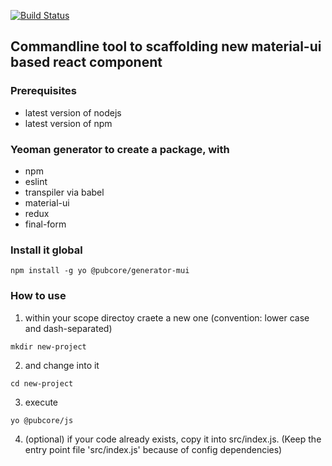 [![Build Status](https://travis-ci.org/pubcore/generator-mui.svg?branch=master)](https://travis-ci.org/pubcore/generator-mui)

## Commandline tool to scaffolding new material-ui based react component

### Prerequisites
* latest version of nodejs
* latest version of npm

### Yeoman generator to create a package, with
* npm
* eslint
* transpiler via babel
* material-ui
* redux
* final-form

### Install it global
```
npm install -g yo @pubcore/generator-mui
```
### How to use
1) within your scope directoy craete a new one (convention: lower case and dash-separated)
```
mkdir new-project
```
2) and change into it
```
cd new-project
```
3) execute
```
yo @pubcore/js
```
4) (optional) if your code already exists, copy it into src/index.js.
(Keep the entry point file 'src/index.js' because of config dependencies)
